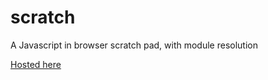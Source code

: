 # scratch
A Javascript in browser scratch pad, with module resolution

[Hosted here](https://scratch-10e02.web.app)
